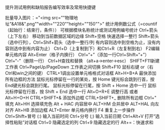 提升测试用例和缺陷报告编写效率及常用快捷键

批量导入图片：="<table><img src=""物理地址\"&A18&".png""width=""220""height=""150"">"
统计用例数公式（=countif（起始行：结束行，条件））
可根据模块名称统计或测试用例编号统计
Ctrl+箭头（上下左右） 移动到当前数据区域的边缘
Shift+空格 快速选择一整行
Shift+箭头（选中行列），Ctrl+Shif+箭头（选中一整行/列 有内容则选中到空格为止，没有内容则选中到有内容为止）
Ctrl+D（上复制到下）和Ctrl+R（左复制到右）
F2编辑单元格内容
Alt+Enter（格子内换行）
Ctrl+“+”（添加一行Ctrl+Shift+“+”）
Ctrl+“-”（删除一行）
Ctrl+H查找和替换 （alt+a→enter→esc）
SHIFT+F11新建工作表  Ctrl+PageUp/PageDown 工作表之间切换
Shift+F10 鼠标右键 or（右Ctrl和win之间的键）
CTRL+1调出设置单元格格式对话框
Alt+H+B+A 最快添加所有边框的方法
鼠标光标停留在一行的某处，按 Home 键光标会跳到行首，按End键光标会跳到行尾。
鼠标光标停留在行尾，按 Shift + Home 选中一行
鼠标光标停留在行首，按 Shift + End 选中一行
Alt+O+R+E 调整行高 或者  Alt+H+O+H
CTRL+SHIFT+&  添加外边框 
CTRL+SHIFT+_  删除所有边框 
Ctrl+" 填充
Alt+HH 选择填充色
Alt + HAC 内容居中
ALT+HM 合并居中
ALT+HAL 向左对齐
Alt+HB 添加边框
ALT+Enter 单元格内换行 
 F4 重复上一步操作
Ctrl+Shift+冒号 (:) 输入当前时间
Ctrl+分号 (;) 输入当前日期
Ctrl+Alt+V 打开“选择性粘贴”对话框
Ctrl+0 隐藏选定的列
Ctrl+9 隐藏选定的行
Alt+=：快速求和